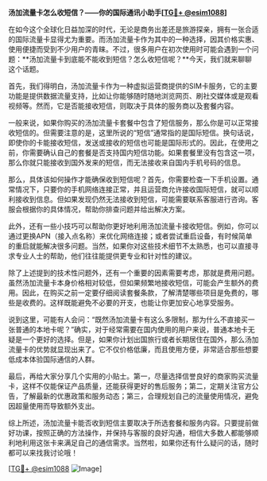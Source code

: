 **汤加流量卡怎么收短信？——你的国际通讯小助手[[TG💪+ @esim1088](https://t.me/s/esim1088)]**

在如今这个全球化日益加深的时代，无论是商务出差还是旅游探亲，拥有一张合适的国际流量卡显得尤为重要。而汤加流量卡作为其中的一种选择，因其价格实惠、使用便捷而受到不少用户的青睐。不过，很多用户在初次使用时可能会遇到一个问题：**汤加流量卡到底能不能收到短信？怎么收短信呢？**今天，我们就来聊聊这个话题。

首先，我们得明白，汤加流量卡作为一种虚拟运营商提供的SIM卡服务，它的主要功能是提供数据流量支持，比如让你能够随时随地浏览网页、刷社交媒体或是观看视频等。然而，它是否能接收短信，则取决于具体的服务商以及套餐内容。

一般来说，如果你购买的汤加流量卡套餐中包含了短信服务，那么你是可以正常接收短信的。但需要注意的是，这里所说的“短信”通常指的是国际短信。换句话说，即使你的卡能接收短信，发送或接收的短信也可能是国际形式的。因此，在使用之前，你需要确认自己的套餐是否支持国内短信功能。如果套餐里没有包含这一项，那么你就只能接收到国外发来的短信，而无法接收来自国内手机号码的信息。

那么，具体该如何操作才能确保收到短信呢？首先，你需要检查一下手机设置。通常情况下，只要你的手机网络连接正常，并且运营商允许接收国际短信，就可以顺利接收到信息。但如果发现仍然无法接收到短信，可能需要联系客服进行咨询。客服会根据你的具体情况，帮助你排查问题并给出解决方案。

此外，还有一些小技巧可以帮助你更好地利用汤加流量卡接收短信。例如，你可以通过更换APN（接入点名称）来优化网络连接；或者尝试重启设备，有时候简单的重启就能解决很多问题。当然，如果你对这些技术细节不太熟悉，也可以直接寻求专业人士的帮助，他们往往能提供更专业和针对性的建议。

除了上述提到的技术性问题外，还有一个重要的因素需要考虑，那就是费用问题。虽然汤加流量卡本身价格相对较低，但如果频繁地接收短信，可能会产生额外的费用。因此，在购买之前一定要仔细阅读套餐条款，了解清楚哪些项目是免费的，哪些是收费的。这样既能避免不必要的开支，也能让你更加安心地享受服务。

说到这里，可能有人会问：“既然汤加流量卡有这么多限制，那为什么不直接买一张普通的本地卡呢？”确实，对于经常需要在国内使用的用户来说，普通本地卡无疑是一个更好的选择。但是，如果你计划出国旅行或者长期居住在国外，那么汤加流量卡的优势就显现出来了。它不仅价格低廉，而且使用方便，非常适合那些想要低成本体验国际通信的人群。

最后，再给大家分享几个实用的小贴士。第一，尽量选择信誉良好的商家购买流量卡，这样不仅能保证产品质量，还能获得更好的售后服务；第二，定期关注官方公告，了解最新的优惠政策和服务动态；第三，合理规划自己的流量使用情况，避免因超量使用而导致额外支出。

综上所述，汤加流量卡能否收到短信主要取决于所选套餐和服务内容。只要提前做好功课，按照正确的方法操作，并保持与客服的良好沟通，相信大多数人都能够顺利地利用这张卡来满足自己的通信需求。当然啦，如果你还有什么疑问的话，随时都可以来找我讨论哦！

[[TG💪+ @esim1088](https://t.me/s/esim1088) ![Image](https://i.postimg.cc/4NQfJmqS/Snipaste-2025-05-13-00-14-12.png)]
